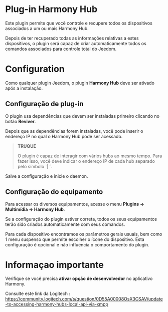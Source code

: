 # Plug-in Harmony Hub

Este plugin permite que você controle e recupere todos os dispositivos associados a um ou mais Harmony Hub.

Depois de ter recuperado todas as informações relativas a estes dispositivos, o plugin será capaz de criar automaticamente todos os comandos associados para controle total do Jeedom.

# Configuration

Como qualquer plugin Jeedom, o plugin **Harmony Hub** deve ser ativado após a instalação.

## Configuração de plug-in

O plugin usa dependências que devem ser instaladas primeiro clicando no botão **Reviver**.

Depois que as dependências forem instaladas, você pode inserir o endereço IP no qual o Harmony Hub pode ser acessado.

>**TRUQUE**
>
>O plugin é capaz de interagir com vários hubs ao mesmo tempo. Para fazer isso, você deve indicar o endereço IP de cada hub separado pelo símbolo `|``.

Salve a configuração e inicie o daemon.

## Configuração do equipamento

Para acessar os diversos equipamentos, acesse o menu **Plugins → Multimídia → Harmony Hub**.

Se a configuração do plugin estiver correta, todos os seus equipamentos terão sido criados automaticamente com seus comandos.

Para cada dispositivo encontramos os parâmetros gerais usuais, bem como 1 menu suspenso que permite escolher o ícone do dispositivo. Esta configuração é opcional e não influencia o comportamento do plugin.

# Informaçao importante

Verifique se você precisa **ativar opção de desenvolvedor** no aplicativo Harmony.

Consulte este link da Logitech :
<https://community.logitech.com/s/question/0D55A00008OsX3CSAV/update-to-accessing-harmony-hubs-local-api-via-xmpp>
